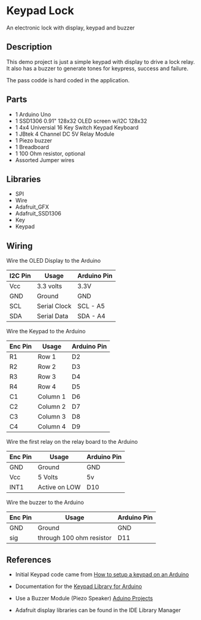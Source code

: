# Keypad Lock 
An electronic lock with display, keypad and buzzer

## Description 
This demo project is just a simple keypad with display to drive a lock relay.  It also has
a buzzer to generate tones for keypress, success and failure.

The pass codde is hard coded in the application.

## Parts 
- 1 Arduino Uno
- 1 SSD1306 0.91" 128x32 OLED screen w/I2C 128x32
- 1 4x4 Universial 16 Key Switch Keypad Keyboard
- 1 JBtek 4 Channel DC 5V Relay Module 
- 1 Piezo buzzer
- 1 Breadboard
- 1 100 Ohm resistor, optional
- Assorted Jumper wires

## Libraries
- SPI
- Wire
- Adafruit_GFX
- Adafruit_SSD1306
- Key
- Keypad

## Wiring
Wire the OLED Display to the Arduino

| I2C Pin | Usage | Arduino Pin |
| ------- | ----- | ----------- |
| Vcc | 3.3 volts | 3.3V
| GND | Ground | GND |
| SCL | Serial Clock | SCL - A5 |
| SDA | Serial Data | SDA - A4 |

Wire the Keypad to the Arduino

| Enc Pin | Usage | Arduino Pin |
| ------- | ----- | ----------- |
| R1 | Row 1 | D2 |
| R2 | Row 2 | D3 |
| R3 | Row 3 | D4 |
| R4 | Row 4 | D5 |
| C1 | Column 1 | D6 |
| C2 | Column 2 | D7 |
| C3 | Column 3 | D8 |
| C4 | Column 4 | D9 |

Wire the first relay on the relay board to the Arduino

| Enc Pin | Usage | Arduino Pin |
| ------- | ----- | ----------- |
| GND | Ground | GND |
| Vcc | 5 Volts | 5v |
| INT1 | Active on LOW | D10 |

Wire the buzzer to the Arduino

| Enc Pin | Usage | Arduino Pin |
| ------- | ----- | ----------- |
| GND | Ground | GND |
| sig | through 100 ohm resistor | D11 |

## References
- Initial Keypad code came from [How to setup a keypad on an Arduino](https://www.circuitbasics.com/how-to-set-up-a-keypad-on-an-arduino/)

- Documentation for the [Keypad Library for Arduino](https://playground.arduino.cc/Code/Keypad/)

- Use a Buzzer Module (Piezo Speaker) [Aduino Projects](https://create.arduino.cc/projecthub/SURYATEJA/use-a-buzzer-module-piezo-speaker-using-arduino-uno-89df45)

- Adafruit display libraries can be found in the IDE Library Manager